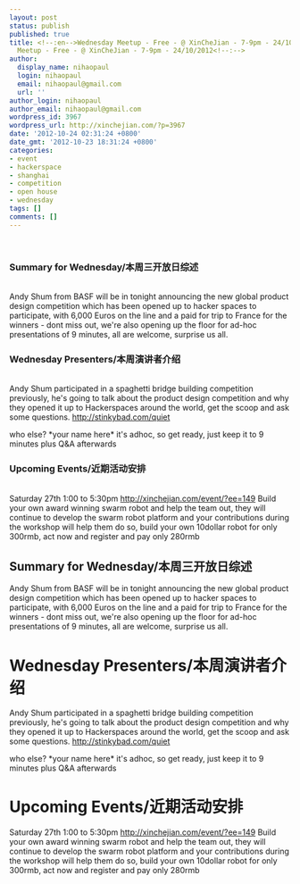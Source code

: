 ```yaml
---
layout: post
status: publish
published: true
title: <!--:en-->Wednesday Meetup - Free - @ XinCheJian - 7-9pm - 24/10/2012<!--:--><!--:zh-->Wednesday
  Meetup - Free - @ XinCheJian - 7-9pm - 24/10/2012<!--:-->
author:
  display_name: nihaopaul
  login: nihaopaul
  email: nihaopaul@gmail.com
  url: ''
author_login: nihaopaul
author_email: nihaopaul@gmail.com
wordpress_id: 3967
wordpress_url: http://xinchejian.com/?p=3967
date: '2012-10-24 02:31:24 +0800'
date_gmt: '2012-10-23 18:31:24 +0800'
categories:
- event
- hackerspace
- shanghai
- competition
- open house
- wednesday
tags: []
comments: []
---
```

<p><!--:en--><br />
<h3>Summary for Wednesday/本周三开放日综述</h3><br />
Andy Shum from BASF will be in tonight announcing the new global product design competition which has been opened up to hacker spaces to participate, with 6,000 Euros on the line and a paid for trip to France for the winners - dont miss out, we're also opening up the floor for ad-hoc presentations of 9 minutes, all are welcome, surprise us all.</p>
<h3>Wednesday Presenters/本周演讲者介绍</h3><br />
Andy Shum participated in a spaghetti bridge building competition previously, he's going to talk about the product design competition and why they opened it up to Hackerspaces around the world, get the scoop and ask some questions. <a href="http://stinkybad.com/quiet" rel="nofollow">http://stinkybad.com/quiet</a></p>
<p>who else? *your name here* it's adhoc, so get ready, just keep it to 9 minutes plus Q&amp;A afterwards</p>
<h3>Upcoming Events/近期活动安排</h3><br />
Saturday 27th 1:00 to 5:30pm <a href="http://xinchejian.com/event/?ee=149" rel="nofollow">http://xinchejian.com/event/?ee=149</a> Build your own award winning swarm robot and help the team out, they will continue to develop the swarm robot platform and your contributions during the workshop will help them do so, build your own 10dollar robot for only 300rmb, act now and register and pay only 280rmb<!--:--><!--:zh--><br />
<h2>Summary for Wednesday/本周三开放日综述</h2></p>
<p>Andy Shum from BASF will be in tonight announcing the new global product design competition which has been opened up to hacker spaces to participate, with 6,000 Euros on the line and a paid for trip to France for the winners - dont miss out, we're also opening up the floor for ad-hoc presentations of 9 minutes, all are welcome, surprise us all.</p></p>
<h1>Wednesday Presenters/本周演讲者介绍</h1></p>
<p>Andy Shum participated in a spaghetti bridge building competition previously, he's going to talk about the product design competition and why they opened it up to Hackerspaces around the world, get the scoop and ask some questions. <a href="http://stinkybad.com/quiet" rel="nofollow">http://stinkybad.com/quiet</a></p></p>
<p>who else? *your name here* it's adhoc, so get ready, just keep it to 9 minutes plus Q&A afterwards</p></p>
<h1>Upcoming Events/近期活动安排</h1></p>
<p>Saturday 27th 1:00 to 5:30pm <a href="http://xinchejian.com/event/?ee=149" rel="nofollow">http://xinchejian.com/event/?ee=149</a> Build your own award winning swarm robot and help the team out, they will continue to develop the swarm robot platform and your contributions during the workshop will help them do so, build your own 10dollar robot for only 300rmb, act now and register and pay only 280rmb</p><br />
<!--:--></p>
